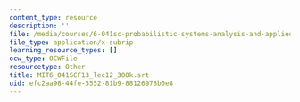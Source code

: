 ```yaml
---
content_type: resource
description: ''
file: /media/courses/6-041sc-probabilistic-systems-analysis-and-applied-probability-fall-2013/efc2aa9844fe555281b988126978b0e8_MIT6_041SCF13_lec12_300k.vtt
file_type: application/x-subrip
learning_resource_types: []
ocw_type: OCWFile
resourcetype: Other
title: MIT6_041SCF13_lec12_300k.srt
uid: efc2aa98-44fe-5552-81b9-88126978b0e8
---
```

